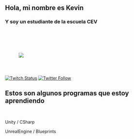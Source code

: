 ## Hola, mi nombre es Kevin 
### Y soy un estudiante de la escuela CEV 
<html>
<body>
<br>

<img src = "https://png.pngtree.com/png-vector/20210120/ourlarge/pngtree-geek-emoji-in-3d-png-image_2771058.png" wdith = "100px" style = "margin: 0 auto;
padding: 45px;">
</body>
</html>

[![Twitch Status](https://img.shields.io/twitch/status/Kevin?style=social)](https://twitch.com/kevin)
[![Twitter Follow](https://img.shields.io/twitter/follow/Kevin?style=social)](https://twitter.com/kevin)

## Estos son algunos programas que estoy aprendiendo

<br>
<html>
<body>
 <p>Unity / CSharp</p>
 <p>UnrealEngine / Blueprints</p>
</body>
</html>
